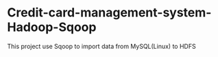 # Credit-card-management-system-Hadoop-Sqoop
This project use Sqoop to  import data from MySQL(Linux) to HDFS
